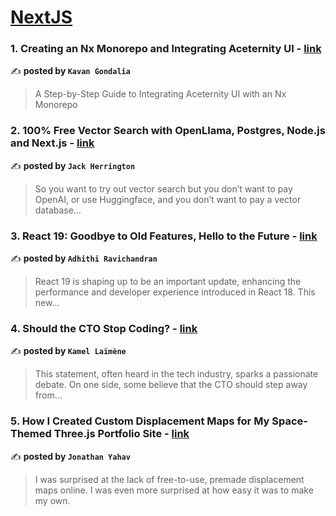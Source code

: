 
<h1><a href=https://medium.com/tag/nextjs/recommended target="_blank" rel="noopener noreferrer">NextJS</a></h1>
<h3>1. Creating an Nx Monorepo and Integrating Aceternity UI - <a href="https://medium.com/@kavania2002/creating-an-nx-monorepo-and-integrating-aceternity-ui-014c3e50c86b" target="_blank" rel="noopener noreferrer">link</a></h3>

✍️ **posted by `Kavan Gondalia`**

<blockquote>A Step-by-Step Guide to Integrating Aceternity UI with an Nx Monorepo</blockquote>

<h3>2. 100% Free Vector Search with OpenLlama, Postgres, Node.js and Next.js - <a href="https://medium.com/javascript-in-plain-english/100-free-vector-search-with-openllama-postgres-nodejs-and-nextjs-e496856766f7" target="_blank" rel="noopener noreferrer">link</a></h3>

✍️ **posted by `Jack Herrington`**

<blockquote>So you want to try out vector search but you don’t want to pay OpenAI, or use Huggingface, and you don’t want to pay a vector database…</blockquote>

<h3>3. React 19: Goodbye to Old Features, Hello to the Future - <a href="https://medium.com/@adhithiravi/react-19-goodbye-to-old-features-hello-to-the-future-731d60d44b38" target="_blank" rel="noopener noreferrer">link</a></h3>

✍️ **posted by `Adhithi Ravichandran`**

<blockquote>React 19 is shaping up to be an important update, enhancing the performance and developer experience introduced in React 18. This new…</blockquote>

<h3>4. Should the CTO Stop Coding? - <a href="https://medium.com/@kamel_laimene/should-the-cto-stop-coding-a4eaefd579e2" target="_blank" rel="noopener noreferrer">link</a></h3>

✍️ **posted by `Kamel Laïmène`**

<blockquote>This statement, often heard in the tech industry, sparks a passionate debate. On one side, some believe that the CTO should step away from…</blockquote>

<h3>5. How I Created Custom Displacement Maps for My Space-Themed Three.js Portfolio Site - <a href="https://medium.com/javascript-in-plain-english/how-i-created-custom-displacement-maps-for-my-space-themed-three-js-portfolio-site-642b52700941" target="_blank" rel="noopener noreferrer">link</a></h3>

✍️ **posted by `Jonathan Yahav`**

<blockquote>I was surprised at the lack of free-to-use, premade displacement maps online. I was even more surprised at how easy it was to make my own.</blockquote>

